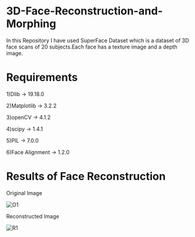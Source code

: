 # 3D-Face-Reconstruction-and-Morphing
In this Repository I have used SuperFace Dataset which is a dataset of 3D face scans of 20 subjects.Each face has a texture image and a depth image.

# Requirements
1)Dlib -> 19.18.0

2)Matplotlib -> 3.2.2

3)openCV -> 4.1.2

4)scipy -> 1.4.1

5)PIL -> 7.0.0

6)Face Alignment -> 1.2.0

# Results of Face Reconstruction

Original Image


![O1](https://user-images.githubusercontent.com/56219618/102589415-fd608c80-4134-11eb-86f7-411f31c25725.png)

Reconstructed Image

![R1](https://user-images.githubusercontent.com/56219618/102589602-3e58a100-4135-11eb-9e71-f2921d20541a.png)





